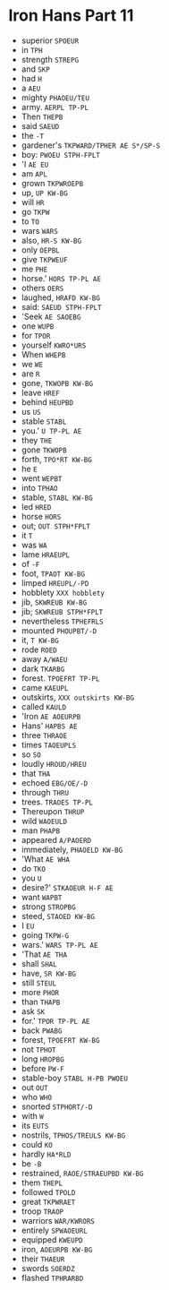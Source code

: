 # Iron Hans Part 11

* superior `SPOEUR`
* in `TPH`
* strength `STREPG`
* and `SKP`
* had `H`
* a `AEU`
* mighty `PHAOEU/TEU`
* army. `AERPL TP-PL`
* Then `THEPB`
* said `SAEUD`
* the `-T`
* gardener's `TKPWARD/TPHER AE S*/SP-S`
* boy: `PWOEU STPH-FPLT`
* 'I `AE EU`
* am `APL`
* grown `TKPWROEPB`
* up, `UP KW-BG`
* will `HR`
* go `TKPW`
* to `TO`
* wars `WARS`
* also, `HR-S KW-BG`
* only `OEPBL`
* give `TKPWEUF`
* me `PHE`
* horse.' `HORS TP-PL AE`
* others `OERS`
* laughed, `HRAFD KW-BG`
* said: `SAEUD STPH-FPLT`
* 'Seek `AE SAOEBG`
* one `WUPB`
* for `TPOR`
* yourself `KWRO*URS`
* When `WHEPB`
* we `WE`
* are `R`
* gone, `TKWOPB KW-BG`
* leave `HREF`
* behind `HEUPBD`
* us `US`
* stable `STABL`
* you.' `U TP-PL AE`
* they `THE`
* gone `TKWOPB`
* forth, `TPO*RT KW-BG`
* he `E`
* went `WEPBT`
* into `TPHAO`
* stable, `STABL KW-BG`
* led `HRED`
* horse `HORS`
* out; `OUT STPH*FPLT`
* it `T`
* was `WA`
* lame `HRAEUPL`
* of `-F`
* foot, `TPAOT KW-BG`
* limped `HREUPL/-PD`
* hobblety `XXX hobblety`
* jib, `SKWREUB KW-BG`
* jib; `SKWREUB STPH*FPLT`
* nevertheless `TPHEFRLS`
* mounted `PHOUPBT/-D`
* it, `T KW-BG`
* rode `ROED`
* away `A/WAEU`
* dark `TKARBG`
* forest. `TPOEFRT TP-PL`
* came `KAEUPL`
* outskirts, `XXX outskirts KW-BG`
* called `KAULD`
* 'Iron `AE AOEURPB`
* Hans' `HAPBS AE`
* three `THRAOE`
* times `TAOEUPLS`
* so `SO`
* loudly `HROUD/HREU`
* that `THA`
* echoed `EBG/OE/-D`
* through `THRU`
* trees. `TRAOES TP-PL`
* Thereupon `THRUP`
* wild `WAOEULD`
* man `PHAPB`
* appeared `A/PAOERD`
* immediately, `PHAOELD KW-BG`
* 'What `AE WHA`
* do `TKO`
* you `U`
* desire?' `STKAOEUR H-F AE`
* want `WAPBT`
* strong `STROPBG`
* steed, `STAOED KW-BG`
* I `EU`
* going `TKPW-G`
* wars.' `WARS TP-PL AE`
* 'That `AE THA`
* shall `SHAL`
* have, `SR KW-BG`
* still `STEUL`
* more `PHOR`
* than `THAPB`
* ask `SK`
* for.' `TPOR TP-PL AE`
* back `PWABG`
* forest, `TPOEFRT KW-BG`
* not `TPHOT`
* long `HROPBG`
* before `PW-F`
* stable-boy `STABL H-PB PWOEU`
* out `OUT`
* who `WHO`
* snorted `STPHORT/-D`
* with `W`
* its `EUTS`
* nostrils, `TPHOS/TREULS KW-BG`
* could `KO`
* hardly `HA*RLD`
* be `-B`
* restrained, `RAOE/STRAEUPBD KW-BG`
* them `THEPL`
* followed `TPOLD`
* great `TKPWRAET`
* troop `TRAOP`
* warriors `WAR/KWRORS`
* entirely `SPWAOEURL`
* equipped `KWEUPD`
* iron, `AOEURPB KW-BG`
* their `THAEUR`
* swords `SOERDZ`
* flashed `TPHRARBD`
